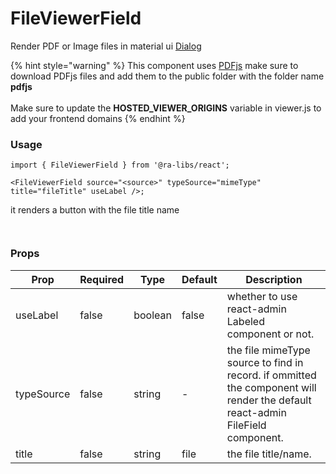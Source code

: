 # FileViewerField

Render PDF or Image files in material ui [Dialog](https://mui.com/material-ui/react-dialog/)

{% hint style="warning" %}
This component uses [PDFjs](https://mozilla.github.io/pdf.js/) make sure to download PDFjs files and add them to the public folder with the folder name **pdfjs** \
\
Make sure to update the **HOSTED_VIEWER_ORIGINS** variable in viewer.js to add your frontend domains
{% endhint %}

### Usage

```tsx
import { FileViewerField } from '@ra-libs/react';

<FileViewerField source="<source>" typeSource="mimeType" title="fileTitle" useLabel />;
```

it renders a button with the file title name

<figure><img src="../../../.gitbook/assets/image (1).png" alt=""><figcaption></figcaption></figure>

<figure><img src="../../../.gitbook/assets/image.png" alt=""><figcaption></figcaption></figure>

### Props

| Prop       | Required | Type    | Default | Description                                                                                                                    |
| ---------- | -------- | ------- | ------- | ------------------------------------------------------------------------------------------------------------------------------ |
| useLabel   | false    | boolean | false   | whether to use react-admin Labeled component or not.                                                                           |
| typeSource | false    | string  | -       | the file mimeType source to find in record. if ommitted the component will render the default react-admin FileField component. |
| title      | false    | string  | file    | the file title/name.                                                                                                           |
